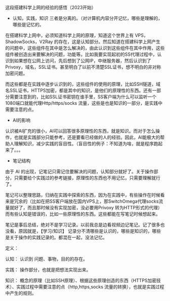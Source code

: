 这段搭建科学上网的经验的感悟（2023开始）

- 认知，实践，知识 三者是分离的。（对计算机内容分开记忆，哪些是理解的，哪些是记忆的。

在搭建科学上网中，必须知道科学上网的原理，知道这个世界上有 VPS，ShadowSocks，V2Ray 的存在，这是认知部分。然后知道在搭建科学上网产生的问题中，这些组件在其中是怎么解决的，由此认识到这些组件在其中作用，这些组件被创造出来要解决的问题，功能等。比如我要实现起初的SS代理过程中，认识到如果想在公网上访问，先后想到了公网IP，中继服务器，然后认识到了Privoxy，域名，SSL证书。甚至明白了以前不清楚SSL证书，想不明白的非对称加密问题。

而这些都是在实践中逐步认识到的，这些组件的使用的原理，比如SSH隧道，域名SSL证书，HTTPS加密，都是其中的知识，是他们的原理性的东西。还有一部分需要注意到的，比如SSL证书密钥在谁手里，SS客户端为什么可以监听一个1080端口就能代理Http/https/socks 流量，这些是也是知识的一部分，是实践中需要注意的点。



- AI的影响

认识被AI扩充的很小，AI可以回答很多原理性的东西，就是知识。而对于怎么操作，也就是实践部分只能参考，还是要看已经做的人的经验。因此，AI能极大的帮助人理解知识，减少实践的盲目性。（盲目性的例子：不知道为啥，就是程序跑起来了。。。

- 笔记结构

由于 AI 的出现，记笔记只需记住要解决的问题，认知部分就好了。关于操作部分，只需要给个实践过的参考链接，原理性的东西也不用记忆，只需要理解就行了。

笔记可以整理思路，归纳在实践中探索的东西，因为在实践中，有些操作在时候看来是冗余的（比如在把SS客户端放在国内VPS上，那SwitchOmega代理socks流量就好了，而且那时候没有实现加密，没必要用Privoxy 转为HTTP形式的代理）
而有些认知是错误的，比如一些原理性的东西。这些都能在写笔记时候想起来。

笔记是事后总结，绝对不是学习记录。以前我总是边看视频边记笔记。记了很多也没看，原因就是，【学习/知识】 记录分不清哪些是认识的，哪些是知识的，哪些是关于操作的实践记录的。都混在一起，没法记忆。



定义：

认知： 认识到 问题、事物，目的的存在。

实践： 操作部分，也就是把想法实现出来。

知识： 概念的原理（比如SSH原理）、根据这些原理创造的东西（HTTPS加密技术）、实践过程中需要注意的点（http,https,socks 流量的转换），也就是实践过程中产生的规则。